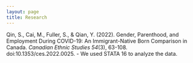 ```yaml
---
layout: page
title: Research
---
```


Qin, S., Cai, M., Fuller, S., & Qian, Y. (2022). Gender, Parenthood, and Employment During COVID-19: An Immigrant-Native Born Comparison in Canada. _Canadian Ethnic Studies 54_(3), 63-108. doi:10.1353/ces.2022.0025.
      - We used STATA 16 to analyze the data. 

